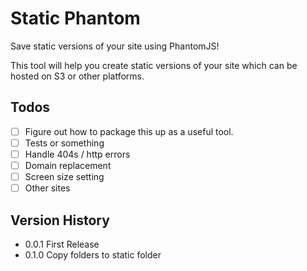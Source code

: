 # Static Phantom
Save static versions of your site using PhantomJS!

This tool will help you create static versions of your site which can be hosted on S3 or other platforms. 

## Todos
- [ ] Figure out how to package this up as a useful tool. 
- [ ] Tests or something
- [ ] Handle 404s / http errors
- [ ] Domain replacement 
- [ ] Screen size setting
- [ ] Other sites

## Version History
- 0.0.1 First Release
- 0.1.0 Copy folders to static folder